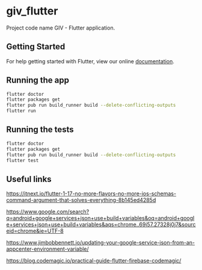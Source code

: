 # giv_flutter

Project code name GIV - Flutter application.

## Getting Started

For help getting started with Flutter, view our online
[documentation](https://flutter.io/).

## Running the app

```sh
flutter doctor
flutter packages get
flutter pub run build_runner build --delete-conflicting-outputs
flutter run
```

## Running the tests
```sh
flutter doctor
flutter packages get
flutter pub run build_runner build --delete-conflicting-outputs
flutter test
```

## Useful links

https://itnext.io/flutter-1-17-no-more-flavors-no-more-ios-schemas-command-argument-that-solves-everything-8b145ed4285d

https://www.google.com/search?q=android+google+services+json+use+build+variables&oq=android+google+services+json+use+build+variables&aqs=chrome..69i57.27328j0j7&sourceid=chrome&ie=UTF-8

https://www.jimbobbennett.io/updating-your-google-service-json-from-an-appcenter-environment-variable/

https://blog.codemagic.io/practical-guide-flutter-firebase-codemagic/


